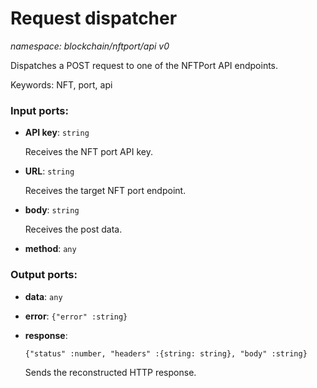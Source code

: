 # Request dispatcher

_namespace: blockchain/nftport/api v0_

Dispatches a POST request to one of the NFTPort API endpoints.

Keywords: NFT, port, api

### Input ports:

* __API key__: ` string `

    Receives the NFT port API key.


* __URL__: ` string `

    Receives the target NFT port endpoint.
    


* __body__: ` string `

    Receives the post data.


* __method__: ` any `

### Output ports:

* __data__: ` any `


* __error__: ` {"error" :string} `


* __response__: 
    ```
    {"status" :number, "headers" :{string: string}, "body" :string}
    ```

    Sends the reconstructed HTTP response.

